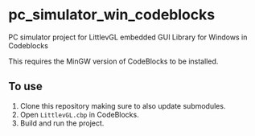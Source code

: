# pc_simulator_win_codeblocks
PC simulator project for LittlevGL embedded GUI Library for Windows in Codeblocks

This requires the MinGW version of CodeBlocks to be installed.

## To use

1. Clone this repository making sure to also update submodules.
2. Open `LittlevGL.cbp` in CodeBlocks.
3. Build and run the project.
